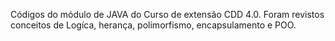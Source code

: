 Códigos do módulo de JAVA do Curso de extensão CDD 4.0. Foram revistos conceitos de Logíca, herança, polimorfismo, encapsulamento e POO. 
